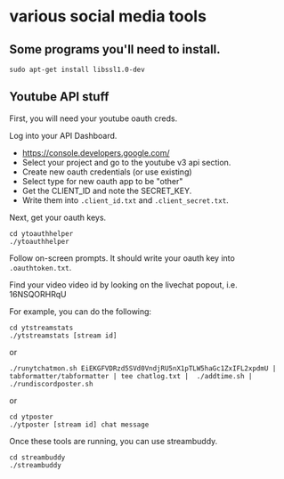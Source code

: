 # various social media tools

## Some programs you'll need to install.

```
sudo apt-get install libssl1.0-dev
```

## Youtube API stuff

First, you will need your youtube oauth creds. 

Log into your API Dashboard.
 * https://console.developers.google.com/
 * Select your project and go to the youtube v3 api section.
 * Create new oauth credentials (or use existing)
 * Select type for new oauth app to be "other"
 * Get the CLIENT_ID and note the SECRET_KEY.
 * Write them into `.client_id.txt` and `.client_secret.txt`.

Next, get your oauth keys.
```
cd ytoauthhelper
./ytoauthhelper
```

Follow on-screen prompts.  It should write your oauth key into `.oauthtoken.txt`.

Find your video video id by looking on the livechat popout, i.e. 16NSQORHRqU

For example, you can do the following:

```
cd ytstreamstats
./ytstreamstats [stream id]
```

or

```
./runytchatmon.sh EiEKGFVDRzd5SVd0VndjRU5nX1pTLW5haGc1ZxIFL2xpdmU | tabformatter/tabformatter | tee chatlog.txt |  ./addtime.sh | ./rundiscordposter.sh
```

or

```
cd ytposter
./ytposter [stream id] chat message
```


Once these tools are running, you can use streambuddy.

```
cd streambuddy
./streambuddy
```

